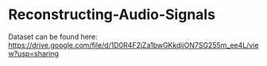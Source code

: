 # Reconstructing-Audio-Signals

Dataset can be found here: https://drive.google.com/file/d/1D0R4F2jZa1bwGKkdijON7SG255m_ee4L/view?usp=sharing
